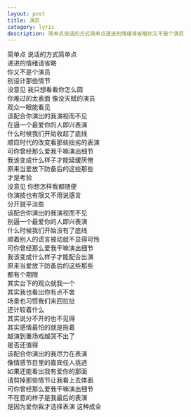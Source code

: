 ```yaml
---
layout: post
title: 演员
category: lyric
description: 简单点说话的方式简单点递进的情绪请省略你又不是个演员
---
```


简单点 说话的方式简单点<br>
递进的情绪请省略<br>
你又不是个演员<br>
别设计那些情节<br>
没意见 我只想看看你怎么圆<br>
你难过的太表面 像没天赋的演员<br>
观众一眼能看见<br>
该配合你演出的我演视而不见<br>
在逼一个最爱你的人即兴表演<br>
什么时候我们开始收起了底线<br>
顺应时代的改变看那些拙劣的表演<br>
可你曾经那么爱我干嘛演出细节<br>
我该变成什么样子才能延缓厌倦<br>
原来当爱放下防备后的这些那些<br>
才是考验<br>
没意见 你想怎样我都随便<br>
你演技也有限又不用说感言<br>
分开就平淡些<br>
该配合你演出的我演视而不见<br>
别逼一个最爱你的人即兴表演<br>
什么时候我们开始没有了底线<br>
顺着别人的谎言被动就不显得可怜<br>
可你曾经那么爱我干嘛演出细节<br>
我该变成什么样子才能配合出演<br>
原来当爱放下防备后的这些那些<br>
都有个期限<br>
其实台下的观众就我一个<br>
其实我也看出你有点不舍<br>
场景也习惯我们来回拉扯<br>
还计较着什么<br>
其实说分不开的也不见得<br>
其实感情最怕的就是拖着<br>
越演到重场戏越哭不出了<br>
是否还值得<br>
该配合你演出的我尽力在表演<br>
像情感节目里的嘉宾任人挑选<br>
如果还能看出我有爱你的那面<br>
请剪掉那些情节让我看上去体面<br>
可你曾经那么爱我干嘛演出细节<br>
不在意的样子是我最后的表演<br>
是因为爱你我才选择表演 这种成全<br>
